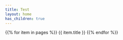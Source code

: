 ```yaml
---
title: Test
layout: home
has_children: true
---
```


{{% for item in pages %}}
  {{ item.title }}
{{% endfor %}}
